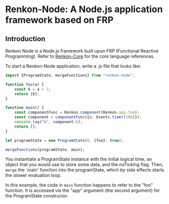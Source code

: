 # Renkon-Node: A Node.js application framework based on FRP

## Introduction

Renkon Node is a Node.js framework built upon FRP (Functional Reactive Programming). Refer to [Renkon-Core](https://github.com/yoshikiohshima/renkon-core) for the core language references.

To start a Renkon-Node application, write a .js file that looks like:

```JavaScript
import {ProgramState, mergeFunctions} from "renkon-node";

function foo(a) {
    const b = a + 1;
    return [b];
}

function main() {
    const componentFunc = Renkon.component(Renkon.app.foo);
    const component = componentFunc({a: Events.timer(100)});
    console.log("b", component.b);
    return [];
}

let programState = new ProgramState(0, {foo}, true);

mergeFunctions(programState, main);

```

You instantiate a ProgramState instance with the initial logical time, an object that you would use to store some data, and the noTicking flag. Then, `merge` the `main' function into the programState, which by side effects starts the slower evaluation loop.

In this example, the code in `main` function happens to refer to the "foo" function. It is accessed via the "app" argument (the second argument) for the ProgramState constructor.
